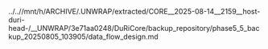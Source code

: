 ../..//mnt/h/ARCHIVE/.UNWRAP/extracted/CORE__2025-08-14__2159__host-duri-head-/__UNWRAP/3e71aa0248/DuRiCore/backup_repository/phase5_5_backup_20250805_103905/data_flow_design.md